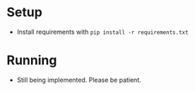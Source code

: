 # Setup
* Install requirements with `pip install -r requirements.txt`

# Running
* Still being implemented. Please be patient.
